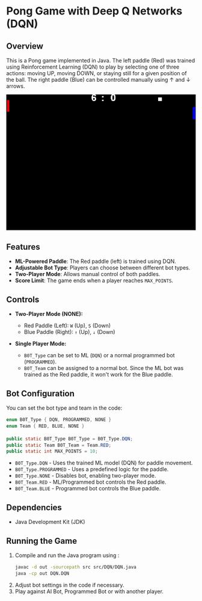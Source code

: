 # Pong Game with Deep Q Networks (DQN)

## Overview

This is a Pong game implemented in Java. The left paddle (Red) was trained using Reinforcement Learning (DQN) to play by selecting one of three actions: moving UP, moving DOWN, or staying still for a given position of the ball. The right paddle (Blue) can be controlled manually using ↑ and ↓ arrows.

![Demo](assets/demo.gif)
## Features

- **ML-Powered Paddle**: The Red paddle (left) is trained using DQN.
- **Adjustable Bot Type**: Players can choose between different bot types.
- **Two-Player Mode**: Allows manual control of both paddles.
- **Score Limit**: The game ends when a player reaches `MAX_POINTS`.

## Controls

- **Two-Player Mode (NONE):**

  - Red Paddle (Left): `W` (Up), `S` (Down)
  - Blue Paddle (Right): `↑` (Up), `↓` (Down)

- **Single Player Mode:**

  - `B0T_Type` can be set to ML (`DQN`) or a normal programmed bot (`PROGRAMMED`).
  - `B0T_Team` can be assigned to a normal bot. Since the ML bot was trained as the Red paddle, it won't work for the Blue paddle.

## Bot Configuration

You can set the bot type and team in the code:

```java
enum B0T_Type { DQN, PROGRAMMED, NONE }
enum Team { RED, BLUE, NONE }

public static B0T_Type B0T_Type = B0T_Type.DQN;
public static Team B0T_Team = Team.RED;
public static int MAX_POINTS = 10;
```

- `B0T_Type.DQN` - Uses the trained ML model (DQN) for paddle movement.
- `B0T_Type.PROGRAMMED` - Uses a predefined logic for the paddle.
- `B0T_Type.NONE` - Disables bot, enabling two-player mode.
- `B0T_Team.RED` - ML/Programmed bot controls the Red paddle.
- `B0T_Team.BLUE` - Programmed bot controls the Blue paddle.

## Dependencies

- Java Development Kit (JDK)

## Running the Game

1. Compile and run the Java program using :
   ```sh
   javac -d out -sourcepath src src/DQN/DQN.java
   java -cp out DQN.DQN
   ```
2. Adjust bot settings in the code if necessary.
3. Play against AI Bot, Programmed Bot or with another player.


